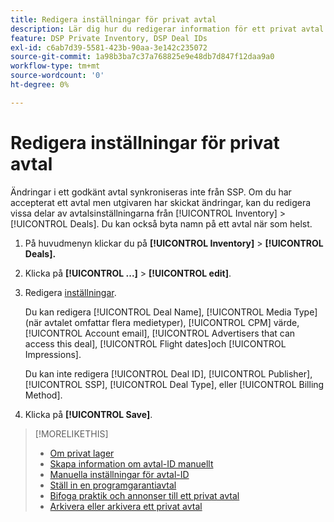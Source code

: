 ```yaml
---
title: Redigera inställningar för privat avtal
description: Lär dig hur du redigerar information för ett privat avtal.
feature: DSP Private Inventory, DSP Deal IDs
exl-id: c6ab7d39-5581-423b-90aa-3e142c235072
source-git-commit: 1a98b3ba7c37a768825e9e48db7d847f12daa9a0
workflow-type: tm+mt
source-wordcount: '0'
ht-degree: 0%

---
```


# Redigera inställningar för privat avtal

Ändringar i ett godkänt avtal synkroniseras inte från SSP. Om du har accepterat ett avtal men utgivaren har skickat ändringar, kan du redigera vissa delar av avtalsinställningarna från [!UICONTROL Inventory] > [!UICONTROL Deals]. Du kan också byta namn på ett avtal när som helst.

1. På huvudmenyn klickar du på **[!UICONTROL Inventory]** > **[!UICONTROL Deals].**

1. Klicka på  **[!UICONTROL ...]** > **[!UICONTROL edit]**.

1. Redigera [inställningar](deal-id-settings.md).

   Du kan redigera [!UICONTROL Deal Name], [!UICONTROL Media Type] (när avtalet omfattar flera medietyper), [!UICONTROL CPM] värde, [!UICONTROL Account email], [!UICONTROL Advertisers that can access this deal], [!UICONTROL Flight dates]och [!UICONTROL Impressions].

   Du kan inte redigera [!UICONTROL Deal ID], [!UICONTROL Publisher], [!UICONTROL SSP], [!UICONTROL Deal Type], eller [!UICONTROL Billing Method].

1. Klicka på **[!UICONTROL Save]**.

>[!MORELIKETHIS]
>
>* [Om privat lager](private-inventory-about.md)
>* [Skapa information om avtal-ID manuellt](deal-id-create.md)
>* [Manuella inställningar för avtal-ID](deal-id-settings.md)
>* [Ställ in en programgarantiavtal](programmatic-guaranteed-set-up.md)
>* [Bifoga praktik och annonser till ett privat avtal](/help/dsp/inventory/deal-id-attach-placements.md)
>* [Arkivera eller arkivera ett privat avtal](/help/dsp/inventory/private-deal-archive-unarchive.md)

